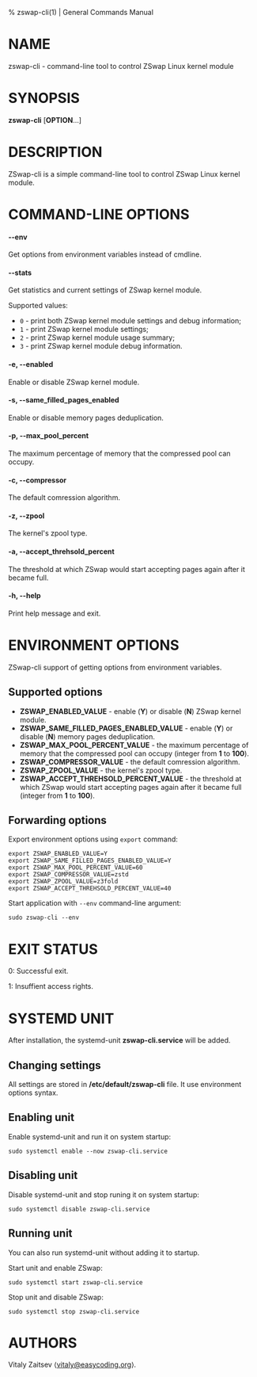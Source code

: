 % zswap-cli(1) | General Commands Manual

# NAME

zswap-cli - command-line tool to control ZSwap Linux kernel module

# SYNOPSIS

**zswap-cli** [**OPTION**...]

# DESCRIPTION

ZSwap-cli is a simple command-line tool to control ZSwap Linux kernel module.

# COMMAND-LINE OPTIONS

#### \-\-env
Get options from environment variables instead of cmdline.

#### \-\-stats
Get statistics and current settings of ZSwap kernel module.

Supported values:

  * `0` - print both ZSwap kernel module settings and debug information;
  * `1` - print ZSwap kernel module settings;
  * `2` - print ZSwap kernel module usage summary;
  * `3` - print  ZSwap kernel module debug information.

#### -e, \-\-enabled
Enable or disable ZSwap kernel module.

#### -s, \-\-same_filled_pages_enabled
Enable or disable memory pages deduplication.

#### -p, \-\-max_pool_percent
The maximum percentage of memory that the compressed pool can occupy.

#### -c, \-\-compressor
The default comression algorithm.

#### -z, \-\-zpool
The kernel's zpool type.

#### -a, \-\-accept_threhsold_percent
The threshold at which ZSwap would start accepting pages again after it became full.

#### -h, \-\-help
Print help message and exit.

# ENVIRONMENT OPTIONS

ZSwap-cli support of getting options from environment variables.

## Supported options

  * **ZSWAP_ENABLED_VALUE** - enable (**Y**) or disable (**N**) ZSwap kernel module.
  * **ZSWAP_SAME_FILLED_PAGES_ENABLED_VALUE** - enable (**Y**) or disable (**N**) memory pages deduplication.
  * **ZSWAP_MAX_POOL_PERCENT_VALUE** - the maximum percentage of memory that the compressed pool can occupy (integer from **1** to **100**).
  * **ZSWAP_COMPRESSOR_VALUE** - the default comression algorithm.
  * **ZSWAP_ZPOOL_VALUE** - the kernel's zpool type.
  * **ZSWAP_ACCEPT_THREHSOLD_PERCENT_VALUE** - the threshold at which ZSwap would start accepting pages again after it became full (integer from **1** to **100**).

## Forwarding options

Export environment options using `export` command:

```
export ZSWAP_ENABLED_VALUE=Y
export ZSWAP_SAME_FILLED_PAGES_ENABLED_VALUE=Y
export ZSWAP_MAX_POOL_PERCENT_VALUE=60
export ZSWAP_COMPRESSOR_VALUE=zstd
export ZSWAP_ZPOOL_VALUE=z3fold
export ZSWAP_ACCEPT_THREHSOLD_PERCENT_VALUE=40
```

Start application with `--env` command-line argument:

```
sudo zswap-cli --env
```

# EXIT STATUS

0: Successful exit.

1: Insuffient access rights.

# SYSTEMD UNIT

After installation, the systemd-unit **zswap-cli.service** will be added.

## Changing settings

All settings are stored in **/etc/default/zswap-cli** file. It use environment options syntax.

## Enabling unit

Enable systemd-unit and run it on system startup:

```
sudo systemctl enable --now zswap-cli.service
```

## Disabling unit

Disable systemd-unit and stop runing it on system startup:

```
sudo systemctl disable zswap-cli.service
```

## Running unit

You can also run systemd-unit without adding it to startup.

Start unit and enable ZSwap:

```
sudo systemctl start zswap-cli.service
```

Stop unit and disable ZSwap:

```
sudo systemctl stop zswap-cli.service
```

# AUTHORS

Vitaly Zaitsev ⟨vitaly@easycoding.org⟩.
